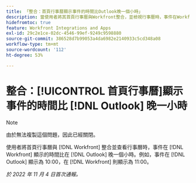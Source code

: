 ```yaml
---
title: 「整合：首頁行事曆顯示事件的時間比Outlook晚一個小時」
description: 當使用者將其首頁行事曆與Workfront整合，並檢視行事曆時，事件在Workfront中顯示的時間比在Outlook中晚一個小時。 例如，在Outlook中顯示為10:00的事件，在Workfront中顯示為11:00。
hidefromtoc: true
feature: Workfront Integrations and Apps
exl-id: 29c2e1ce-02dc-4546-99ef-9249c9598880
source-git-commit: 386528d7b99053a4da6982e2140933c5cd348a08
workflow-type: tm+mt
source-wordcount: '112'
ht-degree: 53%

---
```


# 整合：[!UICONTROL 首頁行事曆]顯示事件的時間比 [!DNL Outlook] 晚一小時

>[!NOTE]
>
>由於無法複製這個問題，因此已經關閉。

使用者將首頁行事曆與 [!DNL Workfront] 整合並查看行事曆時，事件在 [!DNL Workfront] 顯示的時間比在 [!DNL Outlook] 晚一個小時。例如，事件在 [!DNL Outlook] 顯示為 10:00，在 [!DNL Workfront] 則顯示為 11:00。

_於 2022 年 11 月 4 日首次通報。_
